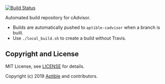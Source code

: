 [![Build Status](https://travis-ci.org/aptible/cadvisor-factory.svg?branch=master)](https://travis-ci.org/aptible/cadvisor-factory)

Automated build repository for cAdvisor.

- Builds are automatically pushed to `aptible-cadvisor` when a branch is built.
- Use `./local_build.sh` to create a build without Travis.

## Copyright and License

MIT License, see [LICENSE](LICENSE.md) for details.

Copyright (c) 2019 [Aptible](https://www.aptible.com) and contributors.
